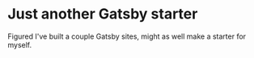 # Just another Gatsby starter

Figured I've built a couple Gatsby sites, might as well make a starter for myself.
